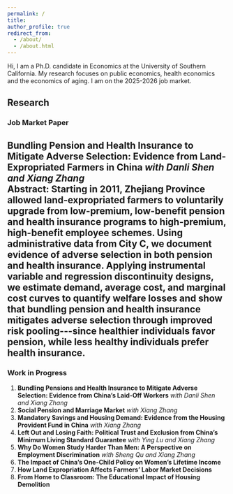 ```yaml
---
permalink: /
title:
author_profile: true
redirect_from: 
  - /about/
  - /about.html
---
```


Hi, I am a Ph.D. candidate in Economics at the University of Southern California. My research focuses on public economics, health economics and the economics of aging. I am on the 2025-2026 job market.

## <a id="research"></a> Research
### Job Market Paper
**Bundling Pension and Health Insurance to Mitigate Adverse Selection: Evidence from Land-Expropriated Farmers in China** *with Danli Shen and Xiang Zhang*  
Abstract: Starting in 2011, Zhejiang Province allowed land-expropriated farmers to voluntarily upgrade from low-premium, low-benefit pension and health insurance programs to high-premium, high-benefit employee schemes. Using administrative data from City C, we document evidence of adverse selection in both pension and health insurance. Applying instrumental variable and regression discontinuity designs, we estimate demand, average cost, and marginal cost curves to quantify welfare losses and show that bundling pension and health insurance mitigates adverse selection through improved risk pooling---since healthier individuals favor pension, while less healthy individuals prefer health insurance.
---
### Work in Progress
1. **Bundling Pensions and Health Insurance to Mitigate Adverse Selection: Evidence from China’s Laid-Off Workers** *with Danli Shen and Xiang Zhang*  
2. **Social Pension and Marriage Market** *with Xiang Zhang*  
3. **Mandatory Savings and Housing Demand: Evidence from the Housing Provident Fund in China** *with Xiang Zhang*  
4. **Left Out and Losing Faith: Political Trust and Exclusion from China’s Minimum Living Standard Guarantee** *with Ying Lu and Xiang Zhang*  
5. **Why Do Women Study Harder Than Men: A Perspective on Employment Discrimination** *with Sheng Qu and Xiang Zhang*  
6. **The Impact of China’s One-Child Policy on Women’s Lifetime Income**  
7. **How Land Expropriation Affects Farmers’ Labor Market Decisions**  
8. **From Home to Classroom: The Educational Impact of Housing Demolition**
